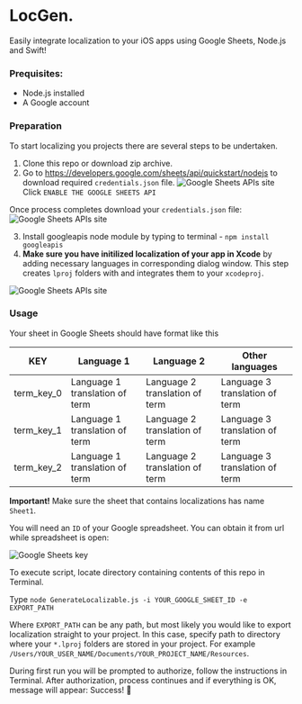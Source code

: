 # LocGen.
Easily integrate localization to your iOS apps using Google Sheets, Node.js and Swift!

### Prequisites: 
* Node.js installed
* A Google account

### Preparation

To start localizing you projects there are several steps to be undertaken.

1) Clone this repo or download zip archive.
2) Go to https://developers.google.com/sheets/api/quickstart/nodejs to download required `credentials.json` file.
![Google Sheets APIs site](https://i.imgur.com/8scpWFN.png)
Click `ENABLE THE GOOGLE SHEETS API`

Once process completes download your `credentials.json` file:
![Google Sheets APIs site](https://i.imgur.com/9UKsypz.png)

3) Install googleapis node module by typing to terminal - `npm install googleapis`
4) **Make sure you have initilized localization of your app in Xcode** by adding necessary languages in corresponding dialog window. This step creates `lproj` folders with and integrates them to your `xcodeproj`.

![Google Sheets APIs site](https://i.imgur.com/epIpGXW.png)

### Usage

Your sheet in Google Sheets should have format like this

KEY | Language 1 | Language 2 | Other languages
--- | ---------- | ---------- | ---------------
term_key_0 | Language 1 translation of term | Language 2 translation of term | Language 3 translation of term
term_key_1 | Language 1 translation of term | Language 2 translation of term | Language 3 translation of term
term_key_2 | Language 1 translation of term | Language 2 translation of term | Language 3 translation of term

**Important!** Make sure the sheet that contains localizations has name `Sheet1`.

You will need an `ID` of your Google spreadsheet. You can obtain it from url while spreadsheet is open:

![Google Sheets key](https://i.imgur.com/9i3mRZQ.png)

To execute script, locate directory containing contents of this repo in Terminal. 

Type `node GenerateLocalizable.js -i YOUR_GOOGLE_SHEET_ID -e EXPORT_PATH`

Where `EXPORT_PATH` can be any path, but most likely you would like to export localization straight to your project.
In this case, specify path to directory where your `*.lproj` folders are stored in your project. For example `/Users/YOUR_USER_NAME/Documents/YOUR_PROJECT_NAME/Resources`.

During first run you will be prompted to authorize, follow the instructions in Terminal.
After authorization, process continues and if everything is OK, message will appear: Success! 🤩
